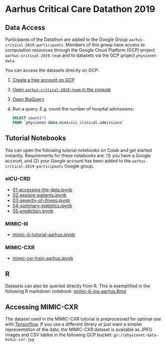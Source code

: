 # Aarhus Critical Care Datathon 2019

## Data Access

Participants of the Datathon are added to the Google Group `aarhus-critical-2019-participants`. Members of this group have access to computation resources through the Google Cloud Platform (GCP) project `aarhus-critical-2019-team` and to datasets via the GCP project `physionet-data`.

You can access the datasets directly on GCP:
1. [Create a free account on GCP](cloud.google.com)
2. [Open `aarhus-critical-2019-team` in the console](https://console.cloud.google.com/home/dashboard?project=aarhus-critical-2019-team)
3. [Open BigQuery](https://console.cloud.google.com/bigquery?project=aarhus-critical-2019-team)
4. Run a query. E.g. count the number of hospital admissions:

   ```SQL
   SELECT count(*)
   FROM `physionet-data.mimiciii_clinical.admissions` 
   ```

## Tutorial Notebooks

You can open the following tutorial notebooks on Colab and get started instantly. Requirements for these notebooks are: (1) you have a Google account, and (2) your Google account has been added to the `aarhus-critical-2019-participants` Google group.

### eICU-CRD
* [01-accessing-the-data.ipynb](https://colab.research.google.com/github/JohannesNE/2019_aarhus_critical_data/blob/master/tutorials/eicu/01-accessing-the-data.ipynb)
* [02-explore-patients.ipynb](https://colab.research.google.com/github/JohannesNE/2019_aarhus_critical_data/blob/master/tutorials/eicu/02-explore-patients.ipynb)
* [03-severity-of-illness.ipynb](https://colab.research.google.com/github/JohannesNE/2019_aarhus_critical_data/blob/master/tutorials/eicu/03-severity-of-illness.ipynb)
* [04-summary-statistics.ipynb](https://colab.research.google.com/github/JohannesNE/2019_aarhus_critical_data/blob/master/tutorials/eicu/04-summary-statistics.ipynb)
* [05-prediction.ipynb](https://colab.research.google.com/github/JohannesNE/2019_aarhus_critical_data/blob/master/tutorials/eicu/05-prediction.ipynb)

### MIMIC-III
* [mimic-iii-tutorial-aarhus.ipynb](https://colab.research.google.com/github/JohannesNE/2019_aarhus_critical_data/blob/master/tutorials/mimic-iii/mimic-iii-tutorial-aarhus.ipynb)

### MIMIC-CXR
* [mimic-cxr-train-aarhus.ipynb](https://colab.research.google.com/github/JohannesNE/2019_aarhus_critical_data/blob/master/tutorials/mimic-cxr/mimic-cxr-train-aarhus.ipynb)

## R 

Datasets can also be queried directly from R. This is exemplified in the following R markdown notebook: [mimic-iii-los-aarhus.Rmd](https://github.com/JohannesNE/2019_aarhus_critical_data/blob/master/tutorials/mimic-iii/mimic-iii-los-aarhus.Rmd)

## Accessing MIMIC-CXR

The dataset used in the MIMIC-CXR tutorial is preprocessed for optimal use with [Tensorflow](https://www.tensorflow.org/). If you use a different library or just want a simpler representation of the data, the MIMIC-CXR dataset is available as JPEG images and CSV tables in the following GCP bucket: `gs://physionet-data-mimic-cxr-jpg`
